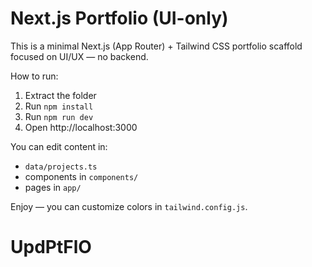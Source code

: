 # Next.js Portfolio (UI-only)

This is a minimal Next.js (App Router) + Tailwind CSS portfolio scaffold focused on UI/UX — no backend.

How to run:
1. Extract the folder
2. Run `npm install`
3. Run `npm run dev`
4. Open http://localhost:3000

You can edit content in:
- `data/projects.ts`
- components in `components/`
- pages in `app/`

Enjoy — you can customize colors in `tailwind.config.js`.
# UpdPtFlO
